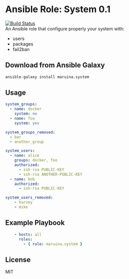 # Ansible Role: System 0.1
[![Build Status](https://travis-ci.org/maruina/ansible-role-system.svg?branch=master)](https://travis-ci.org/maruina/ansible-role-system)  
An Ansible role that configure properly your system with:  
- users
- packages
- fail2ban

## Download from Ansible Galaxy
```bash
ansible-galaxy install maruina.system
```

## Usage
```yaml
system_groups:
  - name: docker
    system: no
  - name: foo
    system: yes

system_groups_removed:
  - bar
  - another_group

system_users:
  - name: alice
    groups: docker, foo
    authorized:
      - ssh-rsa PUBLIC-KEY
      - ssh-rsa ANOTHER-PUBLIC-KEY
  - name: bob
    authorized:
      - ssh-rsa PUBLIC-KEY

system_users_removed:
    - harvey
    - mike
```

## Example Playbook
```yaml
    - hosts: all
      roles:
        - { role: maruina.system }
```

## License
MIT
